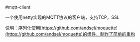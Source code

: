 #mqtt-client

一个使用netty实现的MQTT协议的客户端，支持TCP，SSL

说明：序列化使用[https://github.com/andsel/moquette](https://github.com/andsel/moquette)的组件，制作了简单的重构
